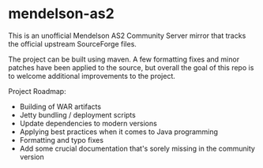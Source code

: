 # mendelson-as2
This is an unofficial Mendelson AS2 Community Server mirror that tracks the official upstream SourceForge files.

The project can be built using maven. A few formatting fixes and minor patches have been applied to the source, but overall the goal of this repo is to welcome additional improvements to the project.

Project Roadmap:
- Building of WAR artifacts
- Jetty bundling / deployment scripts
- Update dependencies to modern versions
- Applying best practices when it comes to Java programming
- Formatting and typo fixes
- Add some crucial documentation that's sorely missing in the community version
